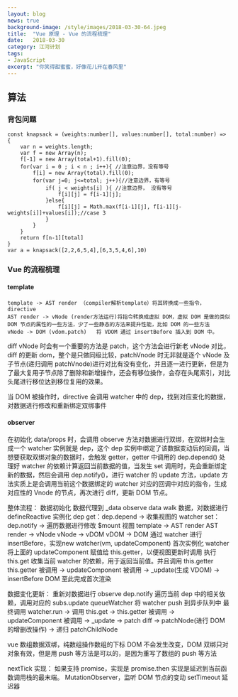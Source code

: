 ```yaml
---
layout: blog
news: true
background-image: /style/images/2018-03-30-64.jpeg
title:  "Vue 原理 - Vue 的流程梳理"
date:   2018-03-30
category: 江河计划
tags:
- JavaScript
excerpt: "你笑得甜蜜蜜，好像花儿开在春风里"
---
```


## 算法
### 背包问题

    const knapsack = (weights:number[], values:number[], total:number) => {
        var n = weights.length;
        var f = new Array(n);
        f[-1] = new Array(total+1).fill(0);
        for(var i = 0 ; i < n ; i++){ //注意边界，没有等号
            f[i] = new Array(total).fill(0);
            for(var j=0; j<=total; j++){//注意边界，有等号
                if( j < weights[i] ){ //注意边界， 没有等号
                    f[i][j] = f[i-1][j];
                }else{
                    f[i][j] = Math.max(f[i-1][j], f[i-1][j-weights[i]]+values[i]);//case 3
                }
            }
        }
        return f[n-1][total]
    }
    var a = knapsack([2,2,6,5,4],[6,3,5,4,6],10)

### Vue 的流程梳理

#### template

    template -> AST render （compiler解析template）将其转换成一些指令，directive
    AST render -> vNode (render方法运行)将指令转换成虚拟 DOM，虚拟 DOM 是做的类似 DOM 节点的属性的一些方法，少了一些静态的方法来提升性能，比如 DOM 的一些方法
    vNode -> DOM (vdom.patch)	将 VDOM 通过 insertBefore 插入到 DOM 中。

diff vNode 时会有一个重要的方法是 patch，这个方法会进行新老 vNode 对比，diff 的更新 dom，整个是只做同级比较，patchVnode 时无非就是逐个 vNode 及子节点(递归调用 patchVnode)进行对比有没有变化，并且逐一进行更新，但是为了最大复用子节点除了删除和新增操作，还会有移位操作，会存在头尾索引，对比头尾进行移位达到移位复用的效果。
    
当 DOM 被操作时，directive 会调用 watcher 中的 dep，找到对应变化的数据，对数据进行修改和重新绑定双绑事件
    
#### observer

在初始化 data/props 时，会调用 observe 方法对数据进行双绑，在双绑时会生成一个 watcher 实例就是 dep，这个 dep 实例中绑定了该数据变动后的回调，当想要获取双绑对象的数据时，会触发 getter，getter 中调用的 dep.depend() 处理好 watcher 的依赖计算返回当前数据的值，当发生 set 调用时，先会重新绑定新的数据，然后会调用 dep.notify()，进行 watcher 的 update 方法，update 方法实质上是会调用当前这个数据绑定的 watcher 对应的回调中对应的指令，生成对应性的 Vnode 的节点，再次进行 diff，更新 DOM 节点。

整体流程： 数据初始化 数据代理到 _data observe data walk 数据，对数据进行 defineReactive 实例化 dep get：dep.depend -> 收集视图的 watcher set：dep.notify -> 遍历数据进行修改 $mount 视图 template -> AST render AST render -> vNode vNode -> vDOM vDOM -> DOM 通过 watcher 进行 insertBefore，实现new watcher(vm, updateComponent) 首次实例化 watcher 将上面的 updateComponent 赋值给 this.getter，以便视图更新时调用 执行 this.get 收集当前 watcher 的依赖，用于返回当前值。并且调用 this.getter this.getter 被调用 -> updateComponent 被调用 -> _update(生成 VDOM) -> insertBefore DOM 至此完成首次渲染

数据变化更新： 重新对数据进行 observe dep.notify 遍历当前 dep 中的相关依赖，调用对应的 subs.update queueWatcher 将 watcher push 到异步队列中 最终调用 watcher.run -> 调用 this.get -> this.getter 被调用 -> updateComponent 被调用 -> _update -> patch diff -> patchNode(进行 DOM 的增删改操作) -> 递归 patchChildNode

vue 数组数据双绑，纯数组操作数组的下标 DOM 不会发生改变，DOM 双绑只对对象有效，但是用 push 等方法是可以的，是因为重写了数组的 push 等方法

nextTick 实现： 如果支持 promise，实现是 promise.then 实现是延迟到当前函数调用栈的最末端。 MutationObserver，监听 DOM 节点的变动 setTimeout 延迟器